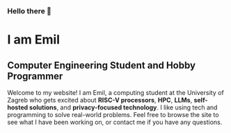 ### Hello there 🙌

# I am Emil

## Computer Engineering Student and Hobby Programmer

Welcome to my website! I am Emil, a computing student at the University of Zagreb who gets excited about **RISC-V processors**, **HPC**, **LLMs**, **self-hosted solutions**, and **privacy-focused technology**. I like using tech and programming to solve real-world problems. Feel free to browse the site to see what I have been working on, or contact me if you have any questions.

